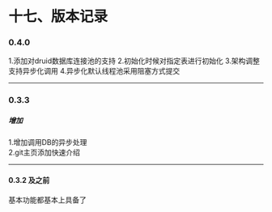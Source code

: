 # 十七、版本记录

### 0.4.0
1.添加对druid数据库连接池的支持
2.初始化时候对指定表进行初始化
3.架构调整支持异步化调用
4.异步化默认线程池采用阻塞方式提交

---

### 0.3.3
##### 增加
1.增加调用DB的异步处理<br/>
2.git主页添加快速介绍<br/>

---

#### 0.3.2 及之前
基本功能都基本上具备了